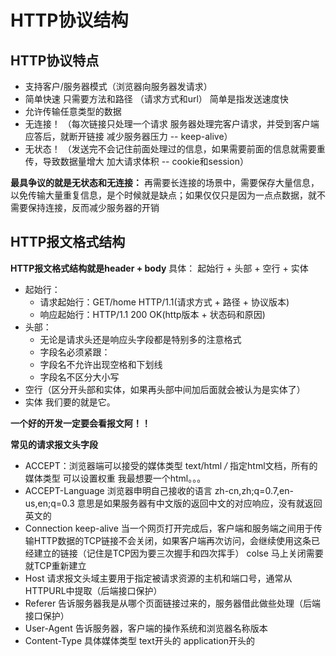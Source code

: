 # HTTP协议结构
## HTTP协议特点
 - 支持客户/服务器模式（浏览器向服务器发请求）
 - 简单快速 只需要方法和路径 （请求方式和url） 简单是指发送速度快
 - 允许传输任意类型的数据
 - 无连接！ （每次链接只处理一个请求 服务器处理完客户请求，并受到客户端应答后，就断开链接 减少服务器压力 -- keep-alive）
 - 无状态！ （发送完不会记住前面处理过的信息，如果需要前面的信息就需要重传，导致数据量增大 加大请求体积 -- cookie和session）

**最具争议的就是无状态和无连接：** 再需要长连接的场景中，需要保存大量信息，以免传输大量重复信息，是个时候就是缺点；如果仅仅只是因为一点点数据，就不需要保持连接，反而减少服务器的开销

## HTTP报文格式结构
**HTTP报文格式结构就是header + body**
具体： 起始行 + 头部 + 空行 + 实体
 - 起始行：
   - 请求起始行：GET/home HTTP/1.1(请求方式 + 路径 + 协议版本)
   - 响应起始行：HTTP/1.1 200 OK(http版本 + 状态码和原因)
 - 头部：
   - 无论是请求头还是响应头字段都是特别多的注意格式
   - 字段名必须紧跟：
   - 字段名不允许出现空格和下划线
   - 字段名不区分大小写
 - 空行（区分开头部和实体，如果再头部中间加后面就会被认为是实体了）
 - 实体 我们要的就是它。

**一个好的开发一定要会看报文阿！！**

**常见的请求报文头字段**
 - ACCEPT：浏览器端可以接受的媒体类型
 text/html */* 指定html文档，所有的媒体类型 可以设置权重 我最想要一个html。。。
 - ACCEPT-Language 浏览器申明自己接收的语言
 zh-cn,zh;q=0.7,en-us,en;q=0.3 意思是如果服务器有中文版的返回中文的对应响应，没有就返回英文的
 - Connection
 keep-alive 当一个网页打开完成后，客户端和服务端之间用于传输HTTP数据的TCP链接不会关闭，如果客户端再次访问，会继续使用这条已经建立的链接（记住是TCP因为要三次握手和四次挥手）
 colse 马上关闭需要就TCP重新建立
 - Host
 请求报文头域主要用于指定被请求资源的主机和端口号，通常从HTTPURL中提取（后端接口保护）
 - Referer
 告诉服务器我是从哪个页面链接过来的，服务器借此做些处理（后端接口保护）
 - User-Agent
 告诉服务器，客户端的操作系统和浏览器名称版本
 - Content-Type 具体媒体类型
 text开头的 application开头的


